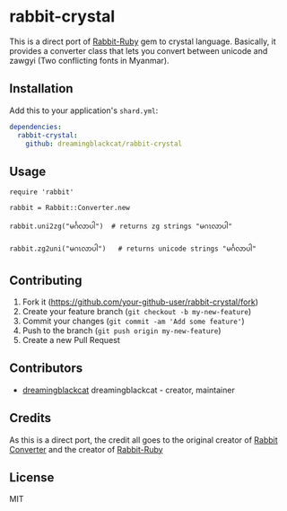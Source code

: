 # rabbit-crystal

This is a direct port of [Rabbit-Ruby](https://github.com/Rabbit-Converter/Rabbit-Ruby) gem to crystal language. Basically, it provides a converter class that lets you convert between unicode and zawgyi (Two conflicting fonts in Myanmar).

## Installation

Add this to your application's `shard.yml`:

```yaml
dependencies:
  rabbit-crystal:
    github: dreamingblackcat/rabbit-crystal
```

## Usage

```crystal
require 'rabbit'

rabbit = Rabbit::Converter.new

rabbit.uni2zg("မင်္ဂလာပါ")  # returns zg strings "မဂၤလာပါ"

rabbit.zg2uni("မဂၤလာပါ")   # returns unicode strings "မင်္ဂလာပါ"

```

## Contributing

1. Fork it (<https://github.com/your-github-user/rabbit-crystal/fork>)
2. Create your feature branch (`git checkout -b my-new-feature`)
3. Commit your changes (`git commit -am 'Add some feature'`)
4. Push to the branch (`git push origin my-new-feature`)
5. Create a new Pull Request

## Contributors

- [dreamingblackcat](https://github.com/dreamingblackcat) dreamingblackcat - creator, maintainer

## Credits

As this is a direct port, the credit all goes to the original creator of [Rabbit Converter](https://github.com/Rabbit-Converter) and the creator of [Rabbit-Ruby](https://github.com/Rabbit-Converter/Rabbit-Ruby)


## License
MIT
